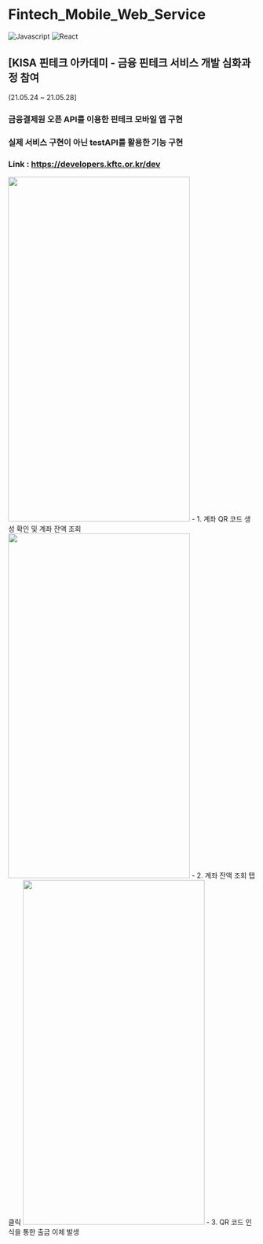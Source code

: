 # Fintech_Mobile_Web_Service
![Javascript](https://img.shields.io/badge/-JavaScript-F7DF1E?style-flat-square&logo=JavaScript&logoColor=white)
![React](https://img.shields.io/badge/-React-61DAFB?style-flat-square&logo=React&logoColor=white)

## [KISA 핀테크 아카데미 - 금융 핀테크 서비스 개발 심화과정 참여
(21.05.24 ~ 21.05.28]
### 금융결제원 오픈 API를 이용한 핀테크 모바일 앱 구현
### 실제 서비스 구현이 아닌 testAPI를 활용한 기능 구현
### Link : https://developers.kftc.or.kr/dev


<img src="https://user-images.githubusercontent.com/67156494/121189361-fffe9c00-c8a4-11eb-9caf-e9fc83d4511d.png"  width="370" height="700">
- 1. 계좌 QR 코드 생성 확인 및 계좌 잔액 조회


<img src="https://user-images.githubusercontent.com/67156494/121189400-09880400-c8a5-11eb-8e9d-ef735073f640.png"  width="370" height="700">
- 2. 계좌 잔액 조회 탭 클릭


<img src="https://user-images.githubusercontent.com/67156494/121189388-05f47d00-c8a5-11eb-8dab-56ae8e4168c5.png"  width="370" height="700">
- 3. QR 코드 인식을 통한 출금 이체 발생

